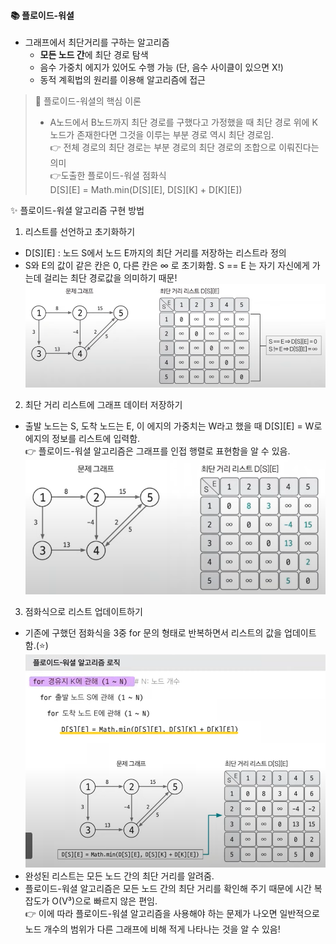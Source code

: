 #### 📚 플로이드-워셜  
- 그래프에서 최단거리를 구하는 알고리즘  
  - **모든 노드 간**에 최단 경로 탐색
  - 음수 가중치 에지가 있어도 수행 가능 (단, 음수 사이클이 있으면 X!)
  - 동적 계획법의 원리를 이용해 알고리즘에 접근  

> 📌 플로이드-워셜의 핵심 이론  
> - A노드에서 B노드까지 최단 경로를 구했다고 가정했을 때 최단 경로 위에 K노드가 존재한다면 그것을 이루는 부분 경로 역시 최단 경로임.  
> 👉 전체 경로의 최단 경로는 부분 경로의 최단 경로의 조합으로 이뤄진다는 의미  
> 👉도출한 플로이드-워셜 점화식  
> D[S][E] = Math.min(D[S][E], D[S][K] + D[K][E])
  
✨ 플로이드-워셜 알고리즘 구현 방법  
1. 리스트를 선언하고 초기화하기  
- D[S][E] : 노드 S에서 노드 E까지의 최단 거리를 저장하는 리스트라 정의  
- S와 E의 값이 같은 칸은 0, 다른 칸은 ∞ 로 초기화함. S == E 는 자기 자신에게 가는데 걸리는 최단 경로값을 의미하기 때문!  
![](../img/floyd1.png)  
2. 최단 거리 리스트에 그래프 데이터 저장하기  
- 출발 노드는 S, 도착 노드는 E, 이 에지의 가중치는 W라고 했을 때 D[S][E] = W로 에지의 정보를 리스트에 입력함.  
👉 플로이드-워셜 알고리즘은 그래프를 인접 행렬로 표현함을 알 수 있음.  
![](../img/floyd2.png)  
3. 점화식으로 리스트 업데이트하기  
- 기존에 구했던 점화식을 3중 for 문의 형태로 반복하면서 리스트의 값을 업데이트함.(⭐)  
![](../img/floyd_3.png)  
- 완성된 리스트는 모든 노드 간의 최단 거리를 알려줌.  
- 플로이드-워셜 알고리즘은 모든 노드 간의 최단 거리를 확인해 주기 때문에 시간 복잡도가 O(V³)으로 빠르지 않은 편임.  
👉 이에 따라 플로이드-워셜 알고리즘을 사용해야 하는 문제가 나오면 일반적으로 노드 개수의 범위가 다른 그래프에 비해 적게 나타나는 것을 알 수 있음!
  